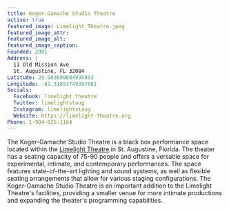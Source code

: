 ```yaml
---
title: Koger-Gamache Studio Theatre
active: true
featured_image: Limelight_Theatre.jpeg
featured_image_attr:
featured_image_alt:
featured_image_caption:
Founded: 2001
Address: |
  11 Old Mission Ave
  St. Augustine, FL 32084
Latitude: 29.903699084995893
Longitude: -81.31853749387801
Socials:
  Facebook: limelight.theatre
  Twitter: limelightstaug
  Instagram: limelightstaug
  Website: https://limelight-theatre.org
Phone: 1-904-825-1164
---
```

The Koger-Gamache Studio Theatre is a black box performance space located within the [Limelight Theatre](/theatres/limelight-theatre) in St. Augustine, Florida. The theater has a seating capacity of 75-90 people and offers a versatile space for experimental, intimate, and contemporary performances. The space features state-of-the-art lighting and sound systems, as well as flexible seating arrangements that allow for various staging configurations. The Koger-Gamache Studio Theatre is an important addition to the Limelight Theatre's facilities, providing a smaller venue for more intimate productions and expanding the theater's programming capabilities.